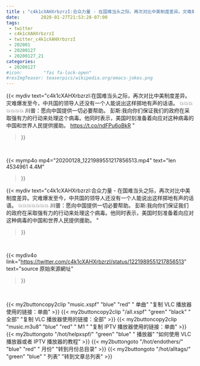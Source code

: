 ```yaml
---
title : "c4k1cXAHXrbzrzI:合众力量 - 在国难当头之际，再次对比中美制度差异。灾难爆发至今，中共国的领导人还没有一个人能说出这样掷地有声的话语。 💥💥💥💥💥💥💥 川普：愿向中国提供一切必要帮助。 彭斯:我向你们保证我们的政府在采取强有力的行动来处理这个病毒。他同时表示，美国时刻准备着向应对这种病毒的中国和世界人民提供援助。 "
date:        2020-01-27T21:53:28-07:00
tags:
 - twitter
 - c4k1cXAHXrbzrzI
 - twitter_c4k1cXAHXrbzrzI
 - 202001
 - 20200127
 - 20200127_21
categories:
 - 20200127
#icon:        "fas fa-lock-open"
#resImgTeaser: teaserpics/wikipedia.org/emacs-jokes.png
---
```


{{< mydiv text="c4k1cXAHXrbzrzI:在国难当头之际，再次对比中美制度差异。灾难爆发至今，中共国的领导人还没有一个人能说出这样掷地有声的话语。 💥💥💥💥💥💥💥 川普：愿向中国提供一切必要帮助。 彭斯:我向你们保证我们的政府在采取强有力的行动来处理这个病毒。他同时表示，美国时刻准备着向应对这种病毒的中国和世界人民提供援助。 https://t.co/ndFPu6oBkR "
>}}
<br>


{{< mymp4o mp4="20200128_1221989551217856513.mp4"
text="len 4534961    4.4M"
>}}


{{< mydiv text="c4k1cXAHXrbzrzI:合众力量 - 在国难当头之际，再次对比中美制度差异。灾难爆发至今，中共国的领导人还没有一个人能说出这样掷地有声的话语。 💥💥💥💥💥💥💥 川普：愿向中国提供一切必要帮助。 彭斯:我向你们保证我们的政府在采取强有力的行动来处理这个病毒。他同时表示，美国时刻准备着向应对这种病毒的中国和世界人民提供援助。 "
>}}
<br>

{{< mydiv4o link="https://twitter.com/c4k1cXAHXrbzrzI/status/1221989551217856513"
text="source 原始來源網址"
>}}


<br>

{{< my2buttoncopy2clip "music.xspf"        "blue"   "red"    " 单曲"  "复制 VLC 播放器使用的链接：单曲" >}} {{< my2buttoncopy2clip "/all.xspf"         "green"  "black"  " 全部"  "复制 VLC 播放器使用的链接：全部" >}} {{< my2buttoncopy2clip "music.m3u8"        "blue"   "red"    " M1 "    "复制 IPTV 播放器使用的链接：单曲" >}} {{< my2buttongoto      "/hot/helpxspf/"    "green"  "blue"   " 播放器" "如何使用 VLC 播放器或者 IPTV 播放器的教程" >}} {{< my2buttongoto      "/hot/endothers/"   "blue"   "red"    " 月份"   "转到月份总目录" >}} {{< my2buttongoto      "/hot/alltags/"     "green"  "blue"   " 列表"   "转到文章总列表" >}} 
